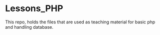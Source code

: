 # Lessons_PHP
This repo, holds the files that are used as teaching material for basic php and handling database.
